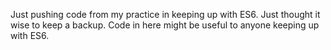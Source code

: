 Just pushing code from my practice in keeping up with ES6.
Just thought it wise to keep a backup.
Code in here might be useful to anyone keeping up with ES6.